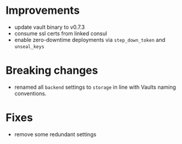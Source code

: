 # Improvements
- update vault binary to v0.7.3
- consume ssl certs from linked consul
- enable zero-downtime deployments via `step_down_token` and `unseal_keys`

# Breaking changes
- renamed all `backend` settings to `storage` in line with Vaults naming conventions.

# Fixes
- remove some redundant settings
